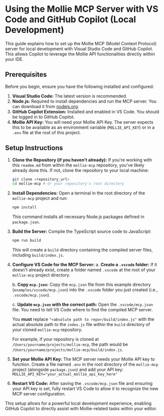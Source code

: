 # Using the Mollie MCP Server with VS Code and GitHub Copilot (Local Development)

This guide explains how to set up the Mollie MCP (Model Context Protocol) server for local development with Visual Studio Code and GitHub Copilot. This allows Copilot to leverage the Mollie API functionalities directly within your IDE.

## Prerequisites

Before you begin, ensure you have the following installed and configured:

1.  **Visual Studio Code:** The latest version is recommended.
2.  **Node.js:** Required to install dependencies and run the MCP server. You can download it from [nodejs.org](https://nodejs.org/).
3.  **GitHub Copilot Extension:** Installed and enabled in VS Code. You should be logged in to GitHub Copilot.
4.  **Mollie API Key:** You will need your Mollie API Key. The server expects this to be available as an environment variable (`MOLLIE_API_KEY`) or in a `.env` file at the root of this project.

## Setup Instructions

1.  **Clone the Repository (if you haven't already):**
    If you're working with this `readme.md` from within the `mollie-mcp` repository, you've likely already done this. If not, clone the repository to your local machine:

    ```bash
    git clone <repository_url>
    cd mollie-mcp # Or your repository's root directory
    ```

2.  **Install Dependencies:**
    Open a terminal in the root directory of the `mollie-mcp` project and run:

    ```bash
    npm install
    ```

    This command installs all necessary Node.js packages defined in `package.json`.

3.  **Build the Server:**
    Compile the TypeScript source code to JavaScript:

    ```bash
    npm run build
    ```

    This will create a `build` directory containing the compiled server files, including `build/index.js`.

4.  **Configure VS Code for the MCP Server:**
    a. **Create a `.vscode` folder:** If it doesn't already exist, create a folder named `.vscode` at the root of your `mollie-mcp` project directory.

    b. **Copy `mcp.json`:**
    Copy the `mcp.json` file from this example directory (`examples/vscode/mcp.json`) into the `.vscode` folder you just created (i.e., `.vscode/mcp.json`).

    c. **Update `mcp.json` with the correct path:**
    Open the `.vscode/mcp.json` file. You need to tell VS Code where to find the compiled MCP server.

    You **must** replace `"<absolute path to repo>/build/index.js"` with the actual absolute path to the `index.js` file within the `build` directory of _your_ cloned `mollie-mcp` repository.

    For example, if your repository is cloned at `/Users/yourname/projects/mollie-mcp`, the path would be `/Users/yourname/projects/mollie-mcp/build/index.js`.

5.  **Set your Mollie API Key:**
    The MCP server needs your Mollie API key to function. Create a file named `.env` in the root directory of the `mollie-mcp` project (alongside `package.json`) and add your API key:
    `    MOLLIE_API_KEY="your_actual_mollie_api_key_here"
   `

6.  **Restart VS Code:**
    After saving the `.vscode/mcp.json` file and ensuring your API key is set, fully restart VS Code to allow it to recognize the new MCP server configuration.

This setup allows for a powerful local development experience, enabling GitHub Copilot to directly assist with Mollie-related tasks within your editor.

